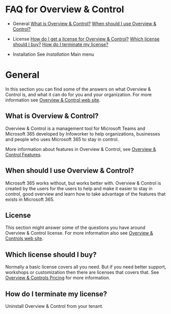 # FAQ for Overview & Control

- General
[What is Overview & Control?](#whatisteamscontrol)
[When should I use Overview & Control?](#whenshouldiuseteamscontrol)

- License
[How do I get a license for Overview & Control?](#howdoigetalicenseforteamscontrol)
[Which license should I buy?](#whichlicenseshouldibuy)
[How do I terminate my license?](#howdoiterminatemylicense)

- Installation
See _Installation_ Main menu



# General
In this section you can find some of the answers on what Overview & Control is, and what it can do for you and your organization. For more information see <a href="https://www.teamscontrol.com" target="_blank">Overview & Control web site</a>.

<a name="whatisteamscontrol"></a>
## What is Overview & Control?
Overview & Control is a management tool for Microsoft Teams and Microsoft 365 developed by Infoworker to help organizations, businesses and people who uses Microsoft 365 to stay in control.

More information about features in Overview & Control, see <a href="https://www.teamscontrol.com/features" target="_blank">Overview & Control Features</a>.

<a name="whenshouldiuseteamscontrol"></a>
## When should I use Overview & Control?
Microsoft 365 works without, but works better with. Overview & Control is created by the users for the users to help and make it easier to stay in control, good overview and learn how to take advantage of the features that exists in Microsoft 365.

## License
This section might answer some of the questions you have around Overview & Control license. For more information also see <a href="https://www.teamscontrol.com" target="_blank">Overview & Controls web site</a>. 

<a name="whichlicenseshouldibuy"></a>
## Which license should I buy?
Normally a basic license covers all you need. But if you need better support, workshops or customization then there are licenses that covers that. See <a href="https://www.teamscontrol.com/pricing/" target="_blank">Overview & Controls Pricing</a> for more information.

<a name="howdoiterminatemylicense"></a>
## How do I terminate my license?
Uninstall Overview & Control from your tenant.